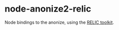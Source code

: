# node-anonize2-relic
Node bindings to the anonize, using the [RELIC toolkit](https://github.com/relic-toolkit/relic).
